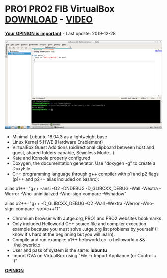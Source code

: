 # PRO1 PRO2 FIB VirtualBox [DOWNLOAD](https://github.com/Virtual-Machines/PRO1-PRO2-FIB-VirtualBox/releases/download/latest/P1P2FIB.ova) - [VIDEO](https://www.youtube.com/watch?v=F_EHtmjNEYY)

[**Your OPINION is important**](https://github.com/Virtual-Machines/PRO1-PRO2-FIB-VirtualBox/issues/1) - Last update: 2019-12-28

![PRO1PRO2](https://raw.githubusercontent.com/Virtual-Machines/PRO1-PRO2-FIB-VirtualBox/master/PRO1PRO2.png)

- Minimal Lubuntu 18.04.3 as a lightweight base
- Linux Kernel 5 HWE (Hardware Enablement)
- VirtualBox Guest Additions (bidirectional clipboard between host and guest, shared folders capable, Seamless Mode...)
- Kate and Konsole properly configured
- Doxygen, the documentation generator. Use "doxygen -g" to create a DoxyFile
- C++ programming language through g++ compiler with p1 and p2 flags (p1++ and p2++ alias included on bashrc):

alias p1++="g++ -ansi -O2 -DNDEBUG -D_GLIBCXX_DEBUG -Wall -Wextra -Werror -Wno-uninitialized -Wno-sign-compare -Wshadow"

alias p2++="g++ -D_GLIBCXX_DEBUG -O2 -Wall -Wextra -Werror -Wno-sign-compare -std=c++11"

- Chromium browser with Jutge.org, PRO1 and PRO2 websites bookmarks
- Only included Helloworld C++ source file and compiler execution example because you must solve Jutge.org list problems by yourself (I know it's hard at the beginning but you will learn).
- Compile and run example: p1++ helloworld.cc -o helloworld.x && ./helloworld.x
- User and pass of system is the same: **lubuntu**
- Import OVA on VirtualBox using "File -> Import Appliance (or Control + I)"

[**OPINION**](https://github.com/Virtual-Machines/PRO1-PRO2-FIB-VirtualBox/issues/1)
